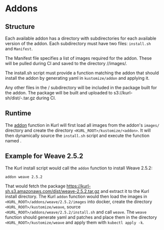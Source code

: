 
Addons
======

## Structure

Each available addon has a directory with subdirectories for each available version of the addon.
Each subdirectory must have two files: `install.sh` and `Manifest`.

The Manifest file specifies a list of images required for the addon.
These will be pulled during CI and saved to the directory <addon>/<version>/images/.

The install.sh script must provide a function <name> matching the addon that should install the addon by generating yaml in `kustomize/addon` and applying it.

Any other files in the <addon>/<version> subdirectory will be included in the package built for the addon.
The package will be built and uploaded to s3://kurl-sh/dist/<addon>-<version>.tar.gz during CI.

## Runtime

The [addon](https://github.com/replicatedhq/kurl/blob/master/scripts/common/addon.sh) function in Kurl will first load all images from the addon's `images/` directory and create the directory `<KURL_ROOT>/kustomize/<addon>`.
It will then dynamically source the `install.sh` script and execute the function named <addon>.

## Example for Weave 2.5.2

The Kurl install script would call the `addon` function to install Weave 2.5.2:

```
addon weave 2.5.2
```

That would fetch the package https://kurl-sh.s3.amazonaws.com/dist/weave-2.5.2.tar.gz and extract it to the Kurl install directory.
The Kurl `addon` function would then load the images in `<KURL_ROOT>/addons/weave/2.5.2/images` into docker, create the directory `<KURL_ROOT>/kustomize/weave`, source `<KURL_ROOT>/addons/weave/2.5.2/install.sh` and call `weave`.
The `weave` function should generate yaml and patches and place them in the directory `<KURL_ROOT>/kustomize/weave` and apply them with `kubectl apply -k`.

